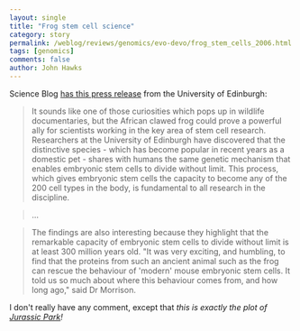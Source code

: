 ```yaml
---
layout: single 
title: "Frog stem cell science" 
category: story
permalink: /weblog/reviews/genomics/evo-devo/frog_stem_cells_2006.html
tags: [genomics] 
comments: false 
author: John Hawks 
---
```



<p>
Science Blog <a href="http://www.scienceblog.com/cms/frogs-can-play-key-role-in-stem-cell-research-10598.html">has this press release</a> from the University of Edinburgh: 
</p>

<blockquote>It sounds like one of those curiosities which pops up in wildlife documentaries, but the African clawed frog could prove a powerful ally for scientists working in the key area of stem cell research. Researchers at the University of Edinburgh have discovered that the distinctive species - which has become popular in recent years as a domestic pet - shares with humans the same genetic mechanism that enables embryonic stem cells to divide without limit. This process, which gives embryonic stem cells the capacity to become any of the 200 cell types in the body, is fundamental to all research in the discipline.</blockquote>

<blockquote>...</blockquote>

<blockquote>The findings are also interesting because they highlight that the remarkable capacity of embryonic stem cells to divide without limit is at least 300 million years old. "It was very exciting, and humbling, to find that the proteins from such an ancient animal such as the frog can rescue the behaviour of 'modern' mouse embryonic stem cells. It told us so much about where this behaviour comes from, and how long ago," said Dr Morrison.</blockquote>

<p>
I don't really have any comment, except that <i>this is exactly the plot of <u>Jurassic Park</u>!</i>

